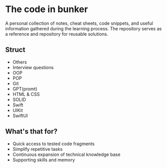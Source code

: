 # The code in bunker 

A personal collection of notes, cheat sheets, code snippets, and useful information gathered during the learning process. The repository serves as a reference and repository for reusable solutions.

## Struct

- Others 
- Interview questions
- OOP
- POP 
- Git 
- GPT(promt)
- HTML & CSS 
- SOLID 
- Swift 
- UIKit 
- SwiftUI

<!--## How use -->
<!---->
<!--Each folder contains thematic ".md", ".swift", ".html", and other files with explanations. I try to accompany code samples with brief comments and explanations.-->

## What's that for?

- Quick access to tested code fragments
- Simplify repetitive tasks
- Continuous expansion of technical knowledge base
- Supporting skills and memory
